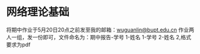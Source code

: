 # 网络理论基础  

将期中作业于5月20日20点之前发至我的邮箱：wuguanlin@bupt.edu.cn 作业两人一组，发一份即可，文件命名为：期中报告-学号 1-姓名 1-学号 2-姓名 2,格式要求为pdf  
